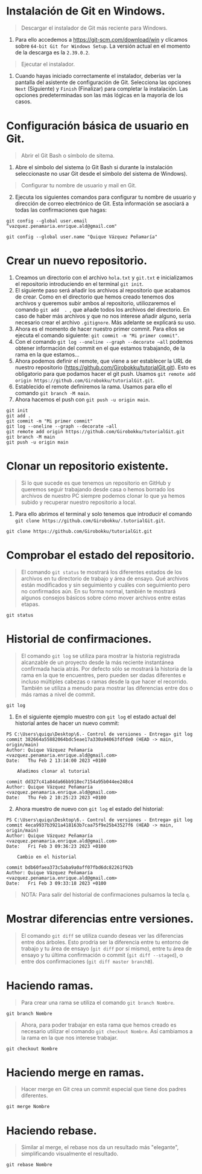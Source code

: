 # Instalación de Git en Windows.

> Descargar el instalador de Git más reciente para Windows.

1. Para ello accedemos a https://git-scm.com/download/win y clicamos sobre `64-bit Git for Windows Setup`. La versión actual en el momento de la descarga es la `2.39.0.2`.

> Ejecutar el instalador.

1. Cuando hayas iniciado correctamente el instalador, deberías ver la pantalla del
asistente de configuración de Git. Selecciona las opciones `Next` (Siguiente)
y `Finish` (Finalizar) para completar la instalación. Las opciones predeterminadas
son las más lógicas en la mayoría de los casos.

# Configuración básica de usuario en Git.

> Abrir el Git Bash o símbolo de sitema.

1. Abre el símbolo del sistema (o Git Bash si durante la instalación seleccionaste no
usar Git desde el símbolo del sistema de Windows).

> Configurar tu nombre de usuario y mail en Git.

2. Ejecuta los siguientes comandos para configurar tu nombre de usuario y
dirección de correo electrónico de Git. Esta información se asociará a todas las
confirmaciones que hagas:

```
git config --global user.email “vazquez.penamaria.enrique.ald@gmail.com"
```
```
git config --global user.name "Quique Vázquez Peñamaría"
```
# Crear un nuevo repositorio.
1. Creamos un directorio con el archivo `hola.txt` y `git.txt` e inicializamos el repositorio introduciendo en el terminal `git init`.
2. El siguiente paso será añadir los archivos al repositorio que acabamos de crear. Como en el directorio que hemos creado tenemos dos archivos y queremos subir ambos al repositorio, utiliozaremos el comando `git add  . `, que añade todos los archivos del directorio. En caso de haber más archivos y que no nos interese añadir alguno, sería necesario crear el archivo `.gitignore`. Más adelante se explicará su uso.
3. Ahora es el momento de hacer nuestro primer commit. Para ellos se ejecuta el comando siguiente: `git commit -m "Mi primer commit"`.
4. Con el comando `git log --oneline --graph --decorate –all` podemos obtener información del commit en el que estamos trabajando, de la rama en la que estamos...
5. Ahora podemos definir el remote, que viene a ser establecer la URL de nuestro repositorio (https://github.com/Girobokku/tutorialGit.git). Esto es obligatorio para que podamos hacer el git push. Usamos `git remote add origin https://github.com/Girobokku/tutorialGit.git`.
6. Establecido el remote definiremos la rama. Usamos para ello el comando `git branch -M main`.
7. Ahora hacemos el push con `git push -u origin main`.

```
git init
git add .
git commit -m "Mi primer commit"
git log --oneline --graph --decorate –all
git remote add origin https://github.com/Girobokku/tutorialGit.git
git branch -M main
git push -u origin main
```

# Clonar un repositorio existente.
>Si lo que sucede es que tenemos un repositorio en GitHub y queremos seguir trabajando desde casa o hemos borrado los archivos de nuestro PC siempre podemos clonar lo que ya hemos subido y recuperar nuestro repositorio a local.

1. Para ello abrimos el terminal y solo tenemos que introducir el comando `git clone https://github.com/Girobokku/.tutorialGit.git`.

```
git clone https://github.com/Girobokku/tutorialGit.git
```
# Comprobar el estado del repositorio.

> El comando `git status` te mostrará los diferentes estados de los archivos en tu directorio de trabajo y área de ensayo. Qué archivos están modificados y sin seguimiento y cuáles con seguimiento pero no confirmados aún. En su forma normal, también te mostrará algunos consejos básicos sobre cómo mover archivos entre estas etapas.

```
git status
```
# Historial de confirmaciones.

> El comando `git log` se utiliza para mostrar la historia registrada alcanzable de un proyecto desde la más reciente instantánea confirmada hacia atrás. Por defecto sólo se mostrará la historia de la rama en la que te encuentres, pero pueden ser dadas diferentes e incluso múltiples cabezas o ramas desde la que hacer el recorrido. También se utiliza a menudo para mostrar las diferencias entre dos o más ramas a nivel de commit.

```
git log
```

1. En el siguiente ejemplo muestro con `git log` el estado actual del historial antes de hacer un nuevo commit:

```
PS C:\Users\quiqu\Desktop\6.- Control de versiones - Entrega> git log
commit 382664a55882064bdc5eae17a330a94063fdfde0 (HEAD -> main, origin/main)
Author: Quique Vázquez Peñamaría <vazquez.penamaria.enrique.ald@gmail.com>
Date:   Thu Feb 2 13:14:00 2023 +0100

    Añadimos clonar al tutorial

commit dd327c41a84da66bb918ec7154a95b044ee248c4
Author: Quique Vázquez Peñamaría <vazquez.penamaria.enrique.ald@gmail.com>
Date:   Thu Feb 2 10:25:23 2023 +0100
```
2. Ahora muestro de nuevo con `git log` el estado del historial: 

```
PS C:\Users\quiqu\Desktop\6.- Control de versiones - Entrega> git log
commit 4eca9937b3921a418163b7caa75f9e25b43527f6 (HEAD -> main, origin/main)
Author: Quique Vázquez Peñamaría <vazquez.penamaria.enrique.ald@gmail.com>
Date:   Fri Feb 3 09:36:23 2023 +0100

    Cambio en el historial

commit bdb60faea373c5aba9a0aff07fbd6dc82261f92b
Author: Quique Vázquez Peñamaría <vazquez.penamaria.enrique.ald@gmail.com>
Date:   Fri Feb 3 09:33:18 2023 +0100
```
> NOTA: Para salir del historial de confirmaciones pulsamos la tecla `q`.

# Mostrar diferencias entre versiones.

> El comando `git diff` se utiliza cuando deseas ver las diferencias entre dos árboles. Esto prodría ser la diferencia entre tu entorno de trabajo y tu área de ensayo (`git diff` por sí mismo), entre tu área de ensayo y tu última confirmación o commit (`git diff --staged`), o entre dos confirmaciones (`git diff master branchB`).

# Haciendo ramas.

> Para crear una rama se utiliza el comando `git branch Nombre`.

```
git branch Nombre
```

> Ahora, para poder trabajar en esta rama que hemos creado es necesario utilizar el comando `git checkout Nombre`. Así cambiamos a la rama en la que nos interese trabajar.

```
git checkout Nombre
```

# Haciendo merge en ramas.

> Hacer merge en Git crea un commit especial que tiene dos padres diferentes.

```
git merge Nombre
```

# Haciendo rebase.

> Similar al merge, el rebase nos da un resultado más "elegante", simplificando visualmente el resultado.

```
git rebase Nombre
```